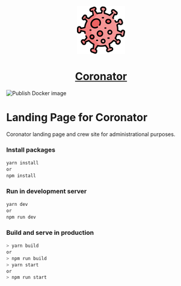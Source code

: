 <p align="center">
  <a href="https://coronator.id/">
    <img src="public/icons/logo.png" height="128">
    <h1 align="center">Coronator</h1>
  </a>
</p>

<p align="center">
  
  ![Publish Docker image](https://github.com/coronatorid/landingpage/workflows/Publish%20Docker%20image/badge.svg)
  
</p>

# Landing Page for Coronator

Coronator landing page and crew site for administrational purposes.

### Install packages

```bash
yarn install
or
npm install
```

### Run in development server

```bash
yarn dev
or
npm run dev
```

### Build and serve in production
```bash
> yarn build
or
> npm run build
> yarn start
or
> npm run start
```
